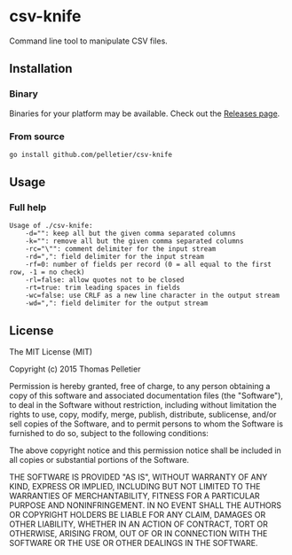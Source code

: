 # csv-knife

Command line tool to manipulate CSV files.

## Installation

### Binary

Binaries for your platform may be available. Check out the [Releases page](https://github.com/pelletier/csv-knife/releases).

### From source

```bash
go install github.com/pelletier/csv-knife
```


## Usage

### Full help

    Usage of ./csv-knife:
        -d="": keep all but the given comma separated columns
        -k="": remove all but the given comma separated columns
        -rc="\"": comment delimiter for the input stream
        -rd=",": field delimiter for the input stream
        -rf=0: number of fields per record (0 = all equal to the first row, -1 = no check)
        -rl=false: allow quotes not to be closed
        -rt=true: trim leading spaces in fields
        -wc=false: use CRLF as a new line character in the output stream
        -wd=",": field delimiter for the output stream

## License

The MIT License (MIT)

Copyright (c) 2015 Thomas Pelletier

Permission is hereby granted, free of charge, to any person obtaining a copy of
this software and associated documentation files (the "Software"), to deal in
the Software without restriction, including without limitation the rights to
use, copy, modify, merge, publish, distribute, sublicense, and/or sell copies of
the Software, and to permit persons to whom the Software is furnished to do so,
subject to the following conditions:

The above copyright notice and this permission notice shall be included in all
copies or substantial portions of the Software.

THE SOFTWARE IS PROVIDED "AS IS", WITHOUT WARRANTY OF ANY KIND, EXPRESS OR
IMPLIED, INCLUDING BUT NOT LIMITED TO THE WARRANTIES OF MERCHANTABILITY, FITNESS
FOR A PARTICULAR PURPOSE AND NONINFRINGEMENT. IN NO EVENT SHALL THE AUTHORS OR
COPYRIGHT HOLDERS BE LIABLE FOR ANY CLAIM, DAMAGES OR OTHER LIABILITY, WHETHER
IN AN ACTION OF CONTRACT, TORT OR OTHERWISE, ARISING FROM, OUT OF OR IN
CONNECTION WITH THE SOFTWARE OR THE USE OR OTHER DEALINGS IN THE SOFTWARE.
